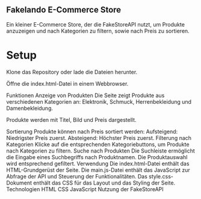 ## Fakelando E-Commerce Store
Ein kleiner E-Commerce Store, der die FakeStoreAPI nutzt, um Produkte anzuzeigen und nach Kategorien zu filtern, sowie nach Preis zu sortieren.

# Setup
Klone das Repository oder lade die Dateien herunter.

Öffne die index.html-Datei in einem Webbrowser.

Funktionen
Anzeige von Produkten
Die Seite zeigt Produkte aus verschiedenen Kategorien an: Elektronik, Schmuck, Herrenbekleidung und Damenbekleidung.

Produkte werden mit Titel, Bild und Preis dargestellt.

Sortierung
Produkte können nach Preis sortiert werden:
Aufsteigend: Niedrigster Preis zuerst.
Absteigend: Höchster Preis zuerst.
Filterung nach Kategorien
Klicke auf die entsprechenden Kategoriebuttons, um Produkte nach Kategorien zu filtern.
Suche nach Produkten
Die Suchleiste ermöglicht die Eingabe eines Suchbegriffs nach Produktnamen. Die Produktauswahl wird entsprechend gefiltert.
Verwendung
Die index.html-Datei enthält das HTML-Grundgerüst der Seite.
Die main.js-Datei enthält das JavaScript zur Abfrage der API und Steuerung der Funktionalitäten.
Das style.css-Dokument enthält das CSS für das Layout und das Styling der Seite.
Technologien
HTML
CSS
JavaScript
Nutzung der FakeStoreAPI


